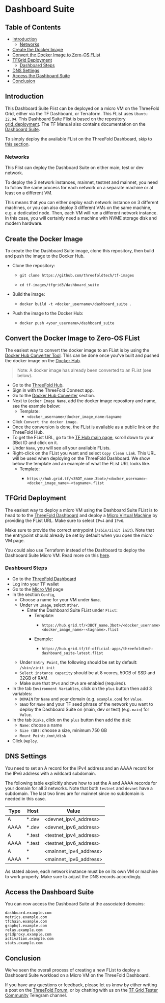 <h1> Dashboard Suite </h1>

<h2> Table of Contents </h2>

- [Introduction](#introduction)
  - [Networks](#networks)
- [Create the Docker Image](#create-the-docker-image)
- [Convert the Docker Image to Zero-OS FList](#convert-the-docker-image-to-zero-os-flist)
- [TFGrid Deployment](#tfgrid-deployment)
  - [Dashboard Steps](#dashboard-steps)
- [DNS Settings](#dns-settings)
- [Access the Dashboard Suite](#access-the-dashboard-suite)
- [Conclusion](#conclusion)

## Introduction

This Dashboard Suite Flist can be deployed on a micro VM on the ThreeFold Grid, either via the TF Dashboard, or Terraform. This FList uses `Ubuntu 22.04`. This Dashboard Suite Flist is based on the repository [grid_deployment](https://github.com/threefoldtech/grid_deployment). The TF Manual also contains documentation on the [Dashboard Suite](https://manual.grid.tf/documentation/developers/grid_deployment/grid_deployment_full_vm.html).

To simply deploy the available FList on the ThreeFold Dashboard, skip to [this section](#dashboard-steps).

<!--
Note that the official FList for the Dashboard Suite is the following:

```
https://hub.grid.tf/tf-official-apps/threefoldtech-dashboard_suite-latest.flist
```
-->

### Networks

This Flist can deploy the Dashboard Suite on either main, test or dev network.

To deploy the 3 network instances, mainnet, testnet and mainnet, you need to follow the same process for each network on a separate machine or at least on a different VM. 

This means that you can either deploy each network instance on 3 different machines, or you can also deploy 3 different VMs on the same machine, e.g. a dedicated node. Then, each VM will run a different network instance. In this case, you will certainly need a machine with NVME storage disk and modern hardware.

## Create the Docker Image

To create the the Dashboard Suite image, clone this repository, then build and push the image to the Docker Hub.

* Clone the repository:
  * ```
    git clone https://github.com/threefoldtech/tf-images
    ```
  * ```
    cd tf-images/tfgrid3/dashboard_suite
    ```
* Build the image:
  * ```
    docker build -t <docker_username>/dashboard_suite .
    ```
* Push the image to the Docker Hub:
  * ```
    docker push <your_username>/dashboard_suite
    ```
 


## Convert the Docker Image to Zero-OS FList

The easiest way to convert the docker image to an FList is by using the [Docker Hub Converter Tool](https://hub.grid.tf/docker-convert). This can be done once you've built and pushed the docker image on the [Docker Hub](https://hub.docker.com/).

> Note: A docker image has already been converted to an FList (see below).

* Go to the [ThreeFold Hub](https://hub.grid.tf/).
* Sign in with the ThreeFold Connect app.
* Go to the [Docker Hub Converter](https://hub.grid.tf/docker-convert) section.
* Next to `Docker Image Name`, add the docker image repository and name, see the example below:
  * Template:
    * `<docker_username>/docker_image_name:tagname`
* Click `Convert the docker image`.
* Once the conversion is done, the FList is available as a public link on the ThreeFold Hub.
* To get the FList URL, go to the [TF Hub main page](https://hub.grid.tf/), scroll down to your 3Bot ID and click on it.
* Under `Name`, you will see all your available FLists.
* Right-click on the FList you want and select `Copy Clean Link`. This URL will be used when deploying on the ThreeFold Dashboard. We show below the template and an example of what the FList URL looks like.
  * Template:
    * ```
      https://hub.grid.tf/<3BOT_name.3bot>/<docker_username>-<docker_image_name>-<tagname>.flist
      ```


## TFGrid Deployment

The easiest way to deploy a micro VM using the Dashboard Suite FList is to head to to the [ThreeFold Dashboard](https://dashboard.grid.tf) and deploy a [Micro Virtual Machine](https://dashboard.grid.tf/#/deploy/virtual-machines/micro-virtual-machine/) by providing the FList URL. Make sure to select `IPv4` and `IPv6`.

Make sure to provide the correct entrypoint (`/sbin/zinit init`). Note that the entrypoint should already be set by default when you open the micro VM page. 

You could also use Terraform instead of the Dashboard to deploy the Dashboard Suite Micro VM. Read more on this [here](https://github.com/threefoldtech/terraform-provider-grid).

### Dashboard Steps

* Go to the [ThreeFold Dashboard](https://dashboard.grid.tf)
* Log into your TF wallet
* Go to the [Micro VM](https://dashboard.grid.tf/#/deploy/virtual-machines/micro-virtual-machine/) page
* In the section `Config`, 
  * Choose a name for your VM under `Name`.
  * Under `VM Image`, select `Other`.
    * Enter the Dashboard Suite FList under `Flist`:
      * Template:
        * ```
          https://hub.grid.tf/<3BOT_name.3bot>/<docker_username>-<docker_image_name>-<tagname>.flist
          ```
      * Example:
        * ```
          https://hub.grid.tf/tf-official-apps/threefoldtech-dashboard_suite-latest.flist
          ```
  * Under `Entry Point`, the following should be set by default: `/sbin/zinit init`
  * `Select instance capacity` should be at 8 vcores, 50GB of SSD and 32GB of RAM.
  * Make sure that `IPv4` and `IPv6` are enabled (required).
* In the tab `Environment Variables`, click on the `plus` button then add 3 variables:
  * `DOMAIN` for `Name` and your domain (e.g. `example.com`) for `Value`.
  * `SEED` for `Name` and your TF seed phrase of the network you want to deploy the Dashboard Suite on (main, dev or test) (e.g. `main`) for `Value`.
* In the tab `Disks`, click on the `plus` button then add the disk:
  * `Name`: choose a name
  * `Size (GB)`: choose a size, minimum 750 GB
  * `Mount Point`: `/mnt/disk`
* Click `Deploy`.

## DNS Settings

You need to set an A record for the IPv4 address and an AAAA record for the IPv6 address with a wildcard subdomain.

The following table explicitly shows how to set the A and AAAA records for your domain for all 3 networks. Note that both `testnet` and `devnet` have a subdomain. The last two lines are for mainnet since no subdomain is needed in this case.

| Type | Host | Value          |
| ---- | ---- | -------------- |
| A    | \*.dev   | <devnet_ipv4_address> |
| AAAA | \*.dev  | <devnet_ipv6_address> |
| A    | \*.test   | <testnet_ipv4_address> |
| AAAA | \*.test  | <testnet_ipv6_address> |
| A    | \*  | <mainnet_ipv4_address> |
| AAAA | \*  | <mainnet_ipv6_address> |

As stated above, each network instance must be on its own VM or machine to work properly. Make sure to adjust the DNS records accordingly.

## Access the Dashboard Suite

You can now access the Dashboard Suite at the associated domains:

```
dashboard.example.com
metrics.example.com
tfchain.example.com
graphql.example.com
relay.example.com
gridproxy.example.com
activation.example.com
stats.example.com
```

## Conclusion

We've seen the overall process of creating a new FList to deploy a Dashboard Suite workload on a Micro VM on the ThreeFold Dashboard.

If you have any questions or feedback, please let us know by either writing a post on the [ThreeFold Forum](https://forum.threefold.io/), or by chatting with us on the [TF Grid Tester Community](https://t.me/threefoldtesting) Telegram channel.